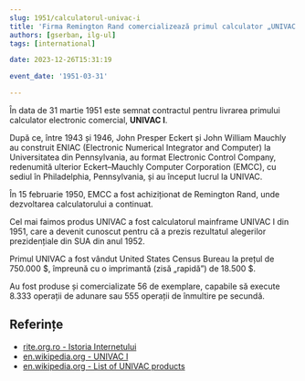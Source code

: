 ```yaml
---
slug: 1951/calculatorul-univac-i
title: 'Firma Remington Rand comercializează primul calculator „UNIVAC I”'
authors: [gserban, ilg-ul]
tags: [international]

date: 2023-12-26T15:31:19

event_date: '1951-03-31'

---
```


În data de 31 martie 1951 este semnat contractul pentru livrarea primului
calculator electronic comercial, **UNIVAC I**.

<!-- truncate -->

După ce, între 1943 și 1946, John Presper Eckert și John William Mauchly
au construit ENIAC
(Electronic Numerical Integrator and Computer) la Universitatea din
Pennsylvania, au format Electronic Control Company,
redenumită ulterior Eckert–Mauchly Computer Corporation (EMCC),
cu sediul în Philadelphia, Pennsylvania, și au început lucrul la
UNIVAC.

În 15 februarie 1950, EMCC a fost achiziționat de Remington Rand, unde
dezvoltarea calculatorului a continuat.

Cel mai faimos produs UNIVAC a fost calculatorul mainframe UNIVAC I din 1951,
care a devenit cunoscut pentru că a prezis rezultatul alegerilor prezidențiale
din SUA din anul 1952.

Primul UNIVAC a fost vândut United States Census Bureau la prețul
de 750.000 $, împreună cu o imprimantă (zisă „rapidă”) de 18.500 $.

Au fost produse și comercializate 56 de exemplare, capabile să
execute 8.333 operații de adunare sau 555 operații de înmultire pe secundă.

## Referințe

- [rite.org.ro - Istoria Internetului](https://rite.org.ro/istoria-internetului/)
- [en.wikipedia.org - UNIVAC I](https://en.wikipedia.org/wiki/UNIVAC_I)
- [en.wikipedia.org - List of UNIVAC products](https://en.wikipedia.org/wiki/List_of_UNIVAC_products)
